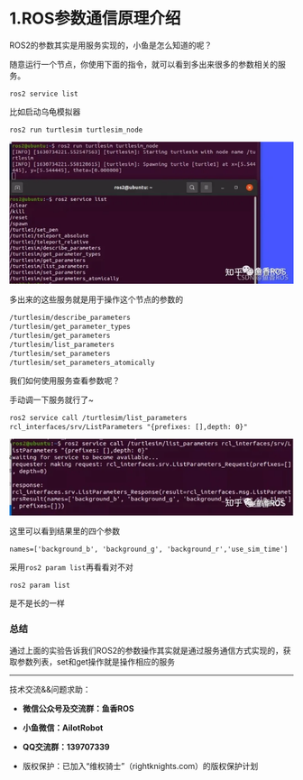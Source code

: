 # 1.ROS参数通信原理介绍

ROS2的参数其实是用服务实现的，小鱼是怎么知道的呢？

随意运行一个节点，你使用下面的指令，就可以看到多出来很多的参数相关的服务。

```
ros2 service list
```

比如启动乌龟模拟器

```
ros2 run turtlesim turtlesim_node
```

![img](1.ROS%E5%8F%82%E6%95%B0%E9%80%9A%E4%BF%A1%E5%8E%9F%E7%90%86/imgs/v2-dd607e84db92b9b8bd955a7a0ae8aab9_720w.webp)

多出来的这些服务就是用于操作这个节点的参数的

```shell
/turtlesim/describe_parameters
/turtlesim/get_parameter_types
/turtlesim/get_parameters
/turtlesim/list_parameters
/turtlesim/set_parameters
/turtlesim/set_parameters_atomically
```

我们如何使用服务查看参数呢？

手动调一下服务就行了~

```shell
ros2 service call /turtlesim/list_parameters rcl_interfaces/srv/ListParameters "{prefixes: [],depth: 0}"
```

![img](1.ROS%E5%8F%82%E6%95%B0%E9%80%9A%E4%BF%A1%E5%8E%9F%E7%90%86/imgs/v2-ee1a807a9be19ede27ce2e6b9092cf49_720w.webp)

这里可以看到结果里的四个参数

```
names=['background_b', 'background_g', 'background_r','use_sim_time']
```

采用`ros2 param list`再看看对不对

```
ros2 param list
```

是不是长的一样



### 总结

通过上面的实验告诉我们ROS2的参数操作其实就是通过服务通信方式实现的，获取参数列表，set和get操作就是操作相应的服务




--------------

技术交流&&问题求助：

- **微信公众号及交流群：鱼香ROS**
- **小鱼微信：AiIotRobot**
- **QQ交流群：139707339**

- 版权保护：已加入“维权骑士”（rightknights.com）的版权保护计划
